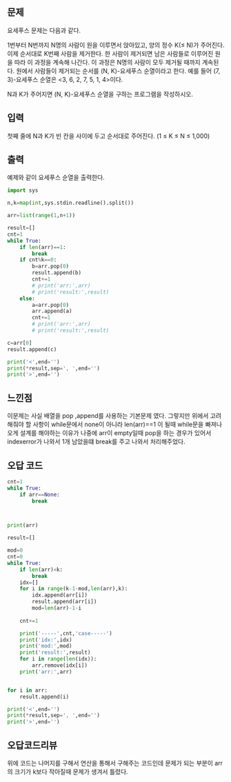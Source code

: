 ## 문제
요세푸스 문제는 다음과 같다.

1번부터 N번까지 N명의 사람이 원을 이루면서 앉아있고, 양의 정수 K(≤ N)가 주어진다. 
이제 순서대로 K번째 사람을 제거한다. 한 사람이 제거되면 남은 사람들로 이루어진 원을 따라 이 과정을 계속해 나간다. 이 과정은 N명의 사람이 모두 제거될 때까지 계속된다. 
원에서 사람들이 제거되는 순서를 (N, K)-요세푸스 순열이라고 한다. 예를 들어 (7, 3)-요세푸스 순열은 <3, 6, 2, 7, 5, 1, 4>이다.

N과 K가 주어지면 (N, K)-요세푸스 순열을 구하는 프로그램을 작성하시오.

## 입력
첫째 줄에 N과 K가 빈 칸을 사이에 두고 순서대로 주어진다. (1 ≤ K ≤ N ≤ 1,000)

## 출력
예제와 같이 요세푸스 순열을 출력한다.

```python
import sys

n,k=map(int,sys.stdin.readline().split())

arr=list(range(1,n+1))

result=[]
cnt=1
while True:
    if len(arr)==1:
        break
    if cnt%k==0:
        b=arr.pop(0)
        result.append(b)
        cnt+=1
        # print('arr:',arr)
        # print('result:',result)
    else:
        a=arr.pop(0)
        arr.append(a)
        cnt+=1
        # print('arr:',arr)
        # print('result:',result)

c=arr[0]
result.append(c)

print('<',end='')
print(*result,sep=', ',end='')
print('>',end='')

```

## 느낀점
이문제는 사실 배열을 pop ,append를 사용하는 기본문제 였다. 그렇지만 위에서 고려해줘야 할 사항이 while문에서 none이 아니라 len(arr)==1 이 될때 while문을 빠져나오게 설계를 해야하는 이유가
나중에 arr이 empty일때 pop을 하는 경우가 있어서 indexerror가 나와서 1개 남았을떄 break를 주고 나와서 처리해주었다.

## 오답 코드

```python
cnt=1
while True:
    if arr==None:
        break



print(arr)

result=[]

mod=0
cnt=0
while True:
    if len(arr)<k:
        break
    idx=[]
    for i in range(k-1-mod,len(arr),k):
        idx.append(arr[i])
        result.append(arr[i])
        mod=len(arr)-1-i
        
    cnt+=1

    print('-----',cnt,'case-----')
    print('idx:',idx)
    print('mod:',mod)
    print('result:',result)
    for i in range(len(idx)):
        arr.remove(idx[i])
    print('arr:',arr)


for i in arr:
    result.append(i)

print('<',end='')
print(*result,sep=', ',end='')
print('>',end='')
```

## 오답코드리뷰
위에 코드는 나머지를 구해서 연산을 통해서 구해주는 코드인데 문제가 되는 부분이 arr의 크기가 k보다 작아질때 문제가 생겨서 틀렸다.

